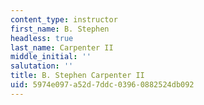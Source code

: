 ```yaml
---
content_type: instructor
first_name: B. Stephen
headless: true
last_name: Carpenter II
middle_initial: ''
salutation: ''
title: B. Stephen Carpenter II
uid: 5974e097-a52d-7ddc-0396-0882524db092
---
```


